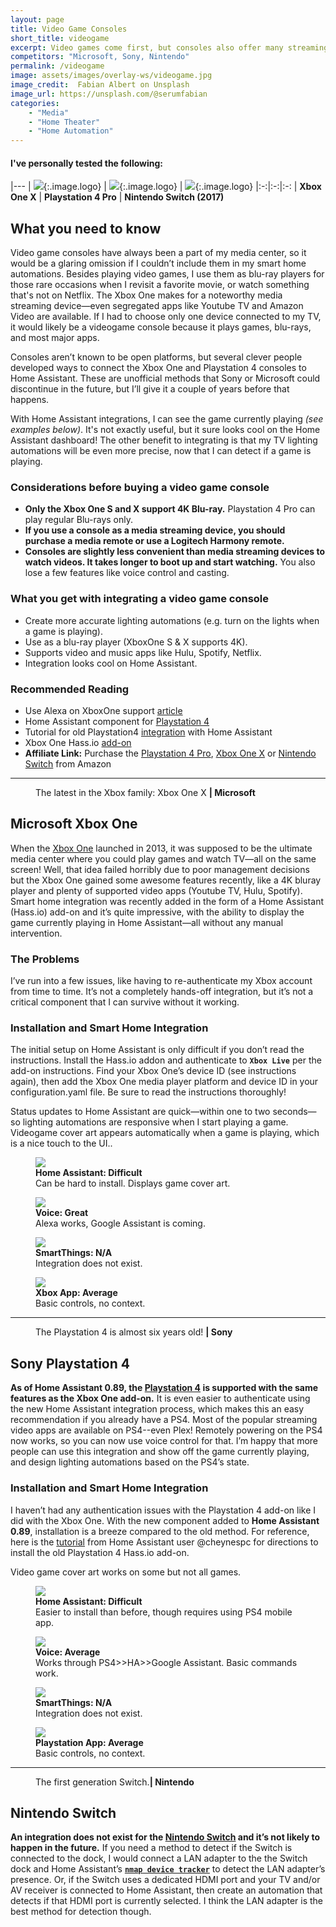 ```yaml
---
layout: page
title: Video Game Consoles
short_title: videogame
excerpt: Video games come first, but consoles also offer many streaming media services, as well as Blu-ray playback.
competitors: "Microsoft, Sony, Nintendo"
permalink: /videogame
image: assets/images/overlay-ws/videogame.jpg
image_credit:  Fabian Albert on Unsplash
image_url: https://unsplash.com/@serumfabian
categories: 
    - "Media"
    - "Home Theater"
    - "Home Automation"
---
```


<!--more-->

#### I've personally tested the following:

|---
| ![](assets\images\logo\xboxone.png){:.image.logo} |  ![](assets\images\logo\sony-ps4.png){:.image.logo} | ![](assets\images\logo\nintendo.png){:.image.logo} 
|:-:|:-:|:-:
| **Xbox One X** | **Playstation 4 Pro** | **Nintendo Switch (2017)** 


## What you need to know

Video game consoles have always been a part of my media center, so it would be a glaring omission if I couldn’t include them in my smart home automations. Besides playing video games, I use them as blu-ray players for those rare occasions when I revisit a favorite movie, or watch something that's not on Netflix. The Xbox One makes for a noteworthy media streaming device—even segregated apps like Youtube TV and Amazon Video are available. If I had to choose only one device connected to my TV, it would likely be a videogame console because it plays games, blu-rays, and most major apps.

Consoles aren’t known to be open platforms, but several clever people developed ways to connect the Xbox One and Playstation 4 consoles to Home Assistant. These are unofficial methods that Sony or Microsoft could discontinue in the future, but I’ll give it a couple of years before that happens.

With Home Assistant integrations, I can see the game currently playing *(see examples below)*. It's not exactly useful, but it sure looks cool on the Home Assistant dashboard! The other benefit to integrating is that my TV lighting automations will be even more precise, now that I can detect if a game is playing.

### Considerations before buying a video game console

<ul class="alt">
  <li><strong>Only the Xbox One S and X support 4K Blu-ray.</strong> Playstation 4 Pro can play regular Blu-rays only.</li>
  <li><strong>If you use a console as a media streaming device, you should purchase a media remote or use a Logitech Harmony remote.</strong></li>
  <li><strong>Consoles are slightly less convenient than media streaming devices to watch videos. It takes longer to boot up and start watching.</strong> You also lose a few features like voice control and casting. </li>
</ul>

### What you get with integrating a video game console

<ul class="alt">
  <li>Create more accurate lighting automations (e.g. turn on the lights when a game is playing).</li>
  <li>Use as a blu-ray player (XboxOne S & X supports 4K).</li>
  <li>Supports video and music apps like Hulu, Spotify, Netflix.</li>
  <li>Integration looks cool on Home Assistant.</li>
</ul>

### Recommended Reading
<ul class="alt">
  <li>Use Alexa on XboxOne support <a href="https://support.xbox.com/en-US/xbox-one/voice-and-digital-assistants/set-up-alexa-as-digital-assistant-xbox-one">article</a></li>
  <li>Home Assistant component for  <a href="https://www.home-assistant.io/components/ps4/">Playstation 4</a></li>
  <li>Tutorial for old Playstation4 <a href="https://community.home-assistant.io/t/playstation-4-ps4-custom-component/16974/207?u=dwinnn">integration</a> with Home Assistant</li>
  <li>Xbox One Hass.io <a href="https://github.com/hunterjm/hassio-addons">add-on</a></li>
  <li><strong>Affiliate Link:</strong> Purchase the <a href="https://amzn.to/2VCC4rj">Playstation 4 Pro</a>, <a href="https://amzn.to/2GRFz58">Xbox One X</a> or <a href="https://amzn.to/2XXjWWS">Nintendo Switch</a> from Amazon</li>
</ul>

<!-- Product Review section -->
<hr class="minor" />

<figure class="align-left">
 <img src="assets\images\product-photo\xboxone.png" alt=""/>
 <figcaption>
The latest in the Xbox family: Xbox One X <strong>|  Microsoft</strong>
 </figcaption>
</figure>

## Microsoft Xbox One

When the [Xbox One](https://amzn.to/2GRFz58) launched in 2013, it was supposed to be the ultimate media center where you could play games and watch TV—all on the same screen! Well, that idea failed horribly due to poor management decisions but the Xbox One gained some awesome features recently, like a 4K bluray player and plenty of supported video apps (Youtube TV, Hulu, Spotify). Smart home integration was recently added in the form of a Home Assistant (Hass.io) add-on and it’s quite impressive, with the ability to display the game currently playing in Home Assistant—all without any manual intervention. 

### The Problems

I’ve run into a few issues, like having to re-authenticate my Xbox account from time to time. It’s not a completely hands-off integration, but it’s not a critical component that I can survive without it working. 

### Installation and Smart Home Integration

The initial setup on Home Assistant is only difficult if you don’t read the instructions.  Install the Hass.io addon and authenticate to **``Xbox Live``** per the add-on instructions. Find your Xbox One’s device ID (see instructions again), then add the Xbox One media player platform and device ID in your configuration.yaml file. Be sure to read the instructions thoroughly!

Status updates to Home Assistant are quick—within one to two seconds—so lighting automations are responsive when I start playing a game. Videogame cover art appears automatically when a game is playing, which is a nice touch to the UI..

<div class="row">
	<!-- Break -->
	<div class="6u 12u$(medium)">
	  <figure class="fourthtest">
        <img src="assets/images/integrations/xboxone-ha.gif" />
        <figcaption>
          <strong>Home Assistant: Difficult</strong><br>Can be hard to install. Displays game cover art.
        </figcaption>
      </figure>
	</div>
	<div class="6u 12u$(medium)">
      <figure class="fourthtest">
       <img src="assets/images/integrations/amazon-echo.jpg" />
       <figcaption>
         <strong>Voice: Great</strong><br>Alexa works,  Google Assistant is coming.
       </figcaption>
      </figure>
	</div>
</div>

<div class="row">
	<!-- Break -->
	<div class="6u 12u$(medium)">
      <figure class="fourthtest">
      <img src="assets/images/integrations/na.png"  />
      <figcaption>
        <strong>SmartThings: N/A</strong><br>Integration does not exist.
      </figcaption>
      </figure>
	</div>
	<div class="6u 12u$(medium)">
      <figure class="fourthtest">
       <img src="assets/images/integrations/xboxone-app.png" />
       <figcaption>
         <strong>Xbox App: Average</strong><br>Basic controls, no context.
       </figcaption>
      </figure>
	</div>
</div>

<!-- Product Review section -->
<hr class="minor" />

<figure class="align-left">
 <img src="assets\images\product-photo\playstation4.png" alt=""/>
 <figcaption>
The Playstation 4 is almost six years old! <strong>|  Sony</strong>
 </figcaption>
</figure>

## Sony Playstation 4

**As of Home Assistant 0.89, the [Playstation 4](https://amzn.to/2VCC4rj) is supported with the same features as the Xbox One add-on.** It is even easier to authenticate using the new Home Assistant integration process, which makes this an easy recommendation if you already have a PS4. Most of the popular streaming video apps are available on PS4--even Plex! Remotely powering on the PS4 now works, so you can now use voice control for that. I’m happy that more people can use this integration and show off the game currently playing, and design lighting automations based on the PS4’s state.

### Installation and Smart Home Integration

I haven’t had any authentication issues with the Playstation 4 add-on like I did with the Xbox One. With the new component added to **Home Assistant 0.89**, installation is a breeze compared to the old method. For reference, here is the <a href="https://community.home-assistant.io/t/playstation-4-ps4-custom-component/16974/207?u=dwinnn">tutorial</a> from Home Assistant user @cheynespc for directions to install the old Playstation 4 Hass.io add-on.

Video game cover art works on some but not all games. 

<div class="row">
	<!-- Break -->
	<div class="6u 12u$(medium)">
	  <figure class="fourthtest">
        <img src="assets/images/integrations/playstation4-ha.gif" />
        <figcaption>
          <strong>Home Assistant: Difficult</strong><br>Easier to install than before, though requires using PS4 mobile app.
        </figcaption>
      </figure>
	</div>
	<div class="6u 12u$(medium)">
      <figure class="fourthtest">
       <img src="assets/images/integrations/google-home.png" />
         <figcaption>
           <strong>Voice: Average</strong><br> Works through PS4>>HA>>Google Assistant. Basic commands work.
         </figcaption>
      </figure>
	</div>
</div>

<div class="row">
	<!-- Break -->
	<div class="6u 12u$(medium)">
      <figure class="fourthtest">
      <img src="assets/images/integrations/na.png"  />
      <figcaption>
        <strong>SmartThings: N/A</strong><br>Integration does not exist.
      </figcaption>
      </figure>
	</div>
	<div class="6u 12u$(medium)">
      <figure class="fourthtest">
       <img src="assets/images/integrations/playstation4-app.png" />
       <figcaption>
         <strong>Playstation App: Average</strong><br>Basic controls, no context.
       </figcaption>
      </figure>
	</div>
</div>

<!-- Product Review section -->
<hr class="minor" />

<figure class="align-left">
 <img src="assets\images\product-photo\nintendo-switch.jpg" alt=""/>
 <figcaption>
   The first generation Switch.<strong>|  Nintendo</strong>
 </figcaption>
</figure>

## Nintendo Switch

**An integration does not exist for the [Nintendo Switch](https://amzn.to/2XXjWWS) and it’s not likely to happen in the future.** If you need a method to detect if the Switch is connected to the dock, I would connect a LAN adapter to the the Switch dock and Home Assistant’s [**``nmap device tracker``**](https://www.home-assistant.io/components/nmap_tracker/) to detect the LAN adapter’s presence. Or, if the Switch uses a dedicated HDMI port and your TV and/or AV receiver is connected to Home Assistant, then create an automation that detects if that HDMI port is currently selected. I think the LAN adapter is the best method for detection though.